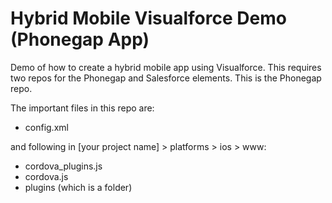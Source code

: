 # Hybrid Mobile Visualforce Demo (Phonegap App)
Demo of how to create a hybrid mobile app using Visualforce. This requires two repos for the Phonegap and Salesforce elements. This is the Phonegap repo.

The important files in this repo are:

* config.xml

and following in [your project name] > platforms > ios > www:

* cordova_plugins.js
* cordova.js
* plugins (which is a folder)

